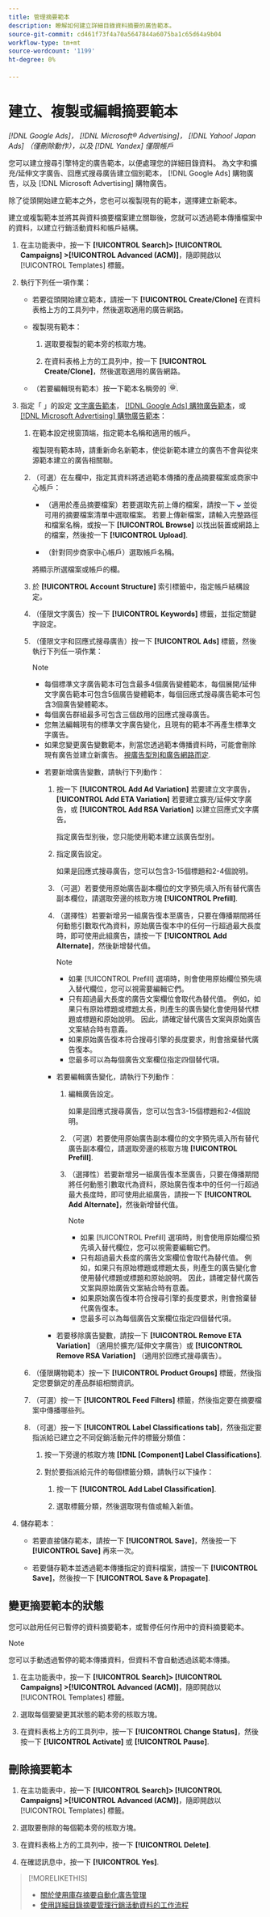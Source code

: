 ```yaml
---
title: 管理摘要範本
description: 瞭解如何建立詳細目錄資料摘要的廣告範本。
source-git-commit: cd461f73f4a70a5647844a6075ba1c65d64a9b04
workflow-type: tm+mt
source-wordcount: '1199'
ht-degree: 0%

---
```


# 建立、複製或編輯摘要範本

*[!DNL Google Ads]， [!DNL Microsoft® Advertising]， [!DNL Yahoo! Japan Ads] （僅刪除動作），以及 [!DNL Yandex] 僅限帳戶*

您可以建立搜尋引擎特定的廣告範本，以便處理您的詳細目錄資料。 為文字和擴充/延伸文字廣告、回應式搜尋廣告建立個別範本， [!DNL Google Ads] 購物廣告，以及 [!DNL Microsoft Advertising] 購物廣告。

除了從頭開始建立範本之外，您也可以複製現有的範本，選擇建立新範本。

建立或複製範本並將其與資料摘要檔案建立關聯後，您就可以透過範本傳播檔案中的資料，以建立行銷活動資料和帳戶結構。

1. 在主功能表中，按一下 **[!UICONTROL Search]> [!UICONTROL Campaigns] >[!UICONTROL Advanced (ACM)]**，隨即開啟以 [!UICONTROL Templates] 標籤。

1. 執行下列任一項作業：

   * 若要從頭開始建立範本，請按一下 **[!UICONTROL Create/Clone]** 在資料表格上方的工具列中，然後選取適用的廣告網路。

   * 複製現有範本：

      1. 選取要複製的範本旁的核取方塊。

      1. 在資料表格上方的工具列中，按一下 **[!UICONTROL Create/Clone]**，然後選取適用的廣告網路。
   * （若要編輯現有範本）按一下範本名稱旁的 ![檢視/編輯設定](/help/search-social-commerce/assets/settings.png "檢視/編輯設定").


1. 指定「 」的設定 [文字廣告範本](/help/search-social-commerce/campaign-management/inventory-feeds/ad-templates/template-text-rsa.md)， [[!DNL Google Ads] 購物廣告範本](/help/search-social-commerce/campaign-management/inventory-feeds/ad-templates/template-google-shopping.md)，或 [[!DNL Microsoft Advertising] 購物廣告範本](/help/search-social-commerce/campaign-management/inventory-feeds/ad-templates/template-microsoft-shopping.md)：

   1. 在範本設定視窗頂端，指定範本名稱和適用的帳戶。

      複製現有範本時，請重新命名新範本，使從新範本建立的廣告不會與從來源範本建立的廣告相關聯。

   1. （可選）在左欄中，指定其資料將透過範本傳播的產品摘要檔案或商家中心帳戶：

      * （適用於產品摘要檔案）若要選取先前上傳的檔案，請按一下 ![向下鍵](/help/search-social-commerce/assets/arrow-down-dropdown.png "向下鍵") 並從可用的摘要檔案清單中選取檔案。 若要上傳新檔案，請輸入完整路徑和檔案名稱，或按一下 **[!UICONTROL Browse]** 以找出裝置或網路上的檔案，然後按一下 **[!UICONTROL Upload]**.

      * （針對同步商家中心帳戶）選取帳戶名稱。

      將顯示所選檔案或帳戶的欄。

   1. 於 **[!UICONTROL Account Structure]** 索引標籤中，指定帳戶結構設定。

   1. （僅限文字廣告）按一下 **[!UICONTROL Keywords]** 標籤，並指定關鍵字設定。

   1. （僅限文字和回應式搜尋廣告）按一下 **[!UICONTROL Ads]** 標籤，然後執行下列任一項作業：

      >[!NOTE]
      >
      >* 每個標準文字廣告範本可包含最多4個廣告變體範本，每個展開/延伸文字廣告範本可包含5個廣告變體範本，每個回應式搜尋廣告範本可包含3個廣告變體範本。
      >* 每個廣告群組最多可包含三個啟用的回應式搜尋廣告。
      >* 您無法編輯現有的標準文字廣告變化，且現有的範本不再產生標準文字廣告。
      >* 如果您變更廣告變數範本，則當您透過範本傳播資料時，可能會刪除現有廣告並建立新廣告。 [視廣告型別和廣告網路而定](/help/search-social-commerce/campaign-management/inventory-feeds/when-are-components-created-deleted.md).


      * 若要新增廣告變數，請執行下列動作：

         1. 按一下 **[!UICONTROL Add Ad Variation]** 若要建立文字廣告， **[!UICONTROL Add ETA Variation]** 若要建立擴充/延伸文字廣告，或 **[!UICONTROL Add RSA Variation]** 以建立回應式文字廣告。

            指定廣告型別後，您只能使用範本建立該廣告型別。

         1. 指定廣告設定。

            如果是回應式搜尋廣告，您可以包含3-15個標題和2-4個說明。

         1. （可選）若要使用原始廣告副本欄位的文字預先填入所有替代廣告副本欄位，請選取旁邊的核取方塊 **[!UICONTROL Prefill]**.

         1. （選擇性）若要新增另一組廣告復本至廣告，只要在傳播期間將任何動態引數取代為資料，原始廣告復本中的任何一行超過最大長度時，即可使用此組廣告，請按一下 **[!UICONTROL Add Alternate]**，然後新增替代值。

            >[!NOTE]
            >
            >* 如果 [!UICONTROL Prefill] 選項時，則會使用原始欄位預先填入替代欄位，您可以視需要編輯它們。
            >* 只有超過最大長度的廣告文案欄位會取代為替代值。 例如，如果只有原始標題或標題太長，則產生的廣告變化會使用替代標題或標題和原始說明。 因此，請確定替代廣告文案與原始廣告文案結合時有意義。
            >* 如果原始廣告復本符合搜尋引擎的長度要求，則會捨棄替代廣告復本。
            >* 您最多可以為每個廣告文案欄位指定四個替代項。

         * 若要編輯廣告變化，請執行下列動作：

            1. 編輯廣告設定。

               如果是回應式搜尋廣告，您可以包含3-15個標題和2-4個說明。

            1. （可選）若要使用原始廣告副本欄位的文字預先填入所有替代廣告副本欄位，請選取旁邊的核取方塊 **[!UICONTROL Prefill]**.

            1. （選擇性）若要新增另一組廣告復本至廣告，只要在傳播期間將任何動態引數取代為資料，原始廣告復本中的任何一行超過最大長度時，即可使用此組廣告，請按一下 **[!UICONTROL Add Alternate]**，然後新增替代值。

               >[!NOTE]
               >
               >* 如果 [!UICONTROL Prefill] 選項時，則會使用原始欄位預先填入替代欄位，您可以視需要編輯它們。
               >* 只有超過最大長度的廣告文案欄位會取代為替代值。 例如，如果只有原始標題或標題太長，則產生的廣告變化會使用替代標題或標題和原始說明。 因此，請確定替代廣告文案與原始廣告文案結合時有意義。
               >* 如果原始廣告復本符合搜尋引擎的長度要求，則會捨棄替代廣告復本。
               >* 您最多可以為每個廣告文案欄位指定四個替代項。

         * 若要移除廣告變數，請按一下 **[!UICONTROL Remove ETA Variation]** （適用於擴充/延伸文字廣告）或 **[!UICONTROL Remove RSA Variation]** （適用於回應式搜尋廣告）。
   1. （僅限購物範本）按一下 **[!UICONTROL Product Groups]** 標籤，然後指定您要鎖定的產品群組相關資訊。

   1. （可選）按一下 **[!UICONTROL Feed Filters]** 標籤，然後指定要在摘要檔案中傳播哪些列。

   1. （可選）按一下 **[!UICONTROL Label Classifications tab]**，然後指定要指派給已建立之不同促銷活動元件的標籤分類值：

      1. 按一下旁邊的核取方塊 **[!DNL \[Component\] Label Classifications]**.

      1. 對於要指派給元件的每個標籤分類，請執行以下操作：

         1. 按一下 **[!UICONTROL Add Label Classification]**.

         1. 選取標籤分類，然後選取現有值或輸入新值。





1. 儲存範本：

   * 若要直接儲存範本，請按一下 **[!UICONTROL Save]**，然後按一下 **[!UICONTROL Save]** 再來一次。

   * 若要儲存範本並透過範本傳播指定的資料檔案，請按一下 **[!UICONTROL Save]**，然後按一下 **[!UICONTROL Save & Propagate]**.

<!-- add more entries below -->

## 變更摘要範本的狀態

您可以啟用任何已暫停的資料摘要範本，或暫停任何作用中的資料摘要範本。

>[!NOTE]
>
>您可以手動透過暫停的範本傳播資料，但資料不會自動透過該範本傳播。

1. 在主功能表中，按一下 **[!UICONTROL Search]> [!UICONTROL Campaigns] >[!UICONTROL Advanced (ACM)]**，隨即開啟以 [!UICONTROL Templates] 標籤。

1. 選取每個要變更其狀態的範本旁的核取方塊。

1. 在資料表格上方的工具列中，按一下 **[!UICONTROL Change Status]**，然後按一下 **[!UICONTROL Activate]** 或 **[!UICONTROL Pause]**.

## 刪除摘要範本

1. 在主功能表中，按一下 **[!UICONTROL Search]> [!UICONTROL Campaigns] >[!UICONTROL Advanced (ACM)]**，隨即開啟以 [!UICONTROL Templates] 標籤。

1. 選取要刪除的每個範本旁的核取方塊。

1. 在資料表格上方的工具列中，按一下 **[!UICONTROL Delete]**.

1. 在確認訊息中，按一下 **[!UICONTROL Yes]**.

>[!MORELIKETHIS]
>
>* [關於使用庫存摘要自動化廣告管理](inventory-feeds-about.md)
>* [使用詳細目錄摘要管理行銷活動資料的工作流程](inventory-feeds-workflow.md)

